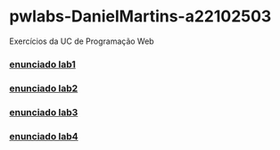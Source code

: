 # pwlabs-DanielMartins-a22102503

Exercícios da UC de Programação Web

### [enunciado lab1](https://github.com/ULHT-PW/pw23-lab1)

### [enunciado lab2](https://github.com/ULHT-PW/pw23-lab2)

### [enunciado lab3](https://github.com/ULHT-PW/pw23-lab3)

### [enunciado lab4](https://github.com/ULHT-PW/pw23-lab4)